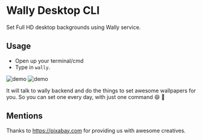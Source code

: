# Wally Desktop CLI

Set Full HD desktop backgrounds using Wally service.

## Usage

* Open up your terminal/cmd
* Type in `wally`. 

![demo](images/wally.gif)
![demo](http://res.cloudinary.com/jeremyrajan/image/upload/v1486672629/wally_kpintg.gif)

It will talk to wally backend and do the things to set awesome wallpapers for you. So you can set one every day, with 
just one command :smile: :tada:

## Mentions

Thanks to https://pixabay.com for providing us with awesome creatives.
